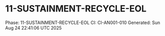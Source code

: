 # 11-SUSTAINMENT-RECYCLE-EOL
Phase: 11-SUSTAINMENT-RECYCLE-EOL
CI: CI-AN001-010
Generated: Sun Aug 24 22:41:06 UTC 2025
